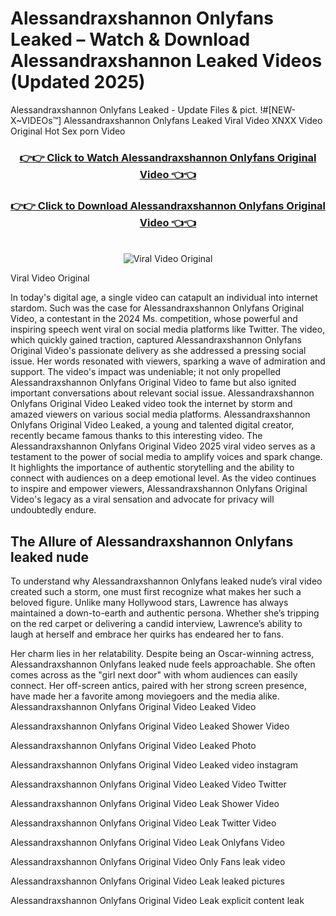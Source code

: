 # Alessandraxshannon Onlyfans Leaked – Watch & Download Alessandraxshannon Leaked Videos (Updated 2025)

Alessandraxshannon Onlyfans Leaked - Update Files & pict. !#[NEW-X~VIDEOs™] Alessandraxshannon Onlyfans Leaked Viral Video XNXX Video Original Hot Sex porn Video
<br>
<div align="center">
<h3><a href="https://links2leaks.com?utm_source=alessandraxshannon&utm_medium=gitlong" rel="nofollow">👉👉 Click to Watch Alessandraxshannon Onlyfans Original Video 👈👈</a></h3>
<h3><a href="https://links2leaks.com?utm_source=alessandraxshannon&utm_medium=gitlong" rel="nofollow">👉👉 Click to Download Alessandraxshannon Onlyfans Original Video 👈👈</a></h3>
<br>
<a href="https://links2leaks.com?utm_source=alessandraxshannon&utm_medium=gitlong" rel="nofollow"><img src="https://i.ibb.co/Gkj2r4b/banner.png" alt="Viral Video Original" style="max-width: 100%; display: inline-block;" data-target="animated-image.originalImage"></a>
</div>

Viral Video Original

In today's digital age, a single video can catapult an individual into internet stardom. Such was the case for Alessandraxshannon Onlyfans Original Video, a contestant in the 2024 Ms. competition, whose powerful and inspiring speech went viral on social media platforms like Twitter.
The video, which quickly gained traction, captured Alessandraxshannon Onlyfans Original Video's passionate delivery as she addressed a pressing social issue. Her words resonated with viewers, sparking a wave of admiration and support. The video's impact was undeniable; it not only propelled Alessandraxshannon Onlyfans Original Video to fame but also ignited important conversations about relevant social issue.
Alessandraxshannon Onlyfans Original Video Leaked video took the internet by storm and amazed viewers on various social media platforms. Alessandraxshannon Onlyfans Original Video Leaked, a young and talented digital creator, recently became famous thanks to this interesting video.
The Alessandraxshannon Onlyfans Original Video 2025 viral video serves as a testament to the power of social media to amplify voices and spark change. It highlights the importance of authentic storytelling and the ability to connect with audiences on a deep emotional level. As the video continues to inspire and empower viewers, Alessandraxshannon Onlyfans Original Video's legacy as a viral sensation and advocate for privacy will undoubtedly endure.

<h2>The Allure of Alessandraxshannon Onlyfans leaked nude</h2>


To understand why Alessandraxshannon Onlyfans leaked nude’s viral video created such a storm, one must first recognize what makes her such a beloved figure. Unlike many Hollywood stars, Lawrence has always maintained a down-to-earth and authentic persona. Whether she’s tripping on the red carpet or delivering a candid interview, Lawrence’s ability to laugh at herself and embrace her quirks has endeared her to fans.

Her charm lies in her relatability. Despite being an Oscar-winning actress, Alessandraxshannon Onlyfans leaked nude feels approachable. She often comes across as the "girl next door" with whom audiences can easily connect. Her off-screen antics, paired with her strong screen presence, have made her a favorite among moviegoers and the media alike.
Alessandraxshannon Onlyfans Original Video Leaked Video

Alessandraxshannon Onlyfans Original Video Leaked Shower Video

Alessandraxshannon Onlyfans Original Video Leaked Photo

Alessandraxshannon Onlyfans Original Video Leaked video instagram

Alessandraxshannon Onlyfans Original Video Leaked Video Twitter

Alessandraxshannon Onlyfans Original Video Leak Shower Video

Alessandraxshannon Onlyfans Original Video Leak Twitter Video

Alessandraxshannon Onlyfans Original Video Leak Onlyfans Video

Alessandraxshannon Onlyfans Original Video Only Fans leak video

Alessandraxshannon Onlyfans Original Video Leak leaked pictures

Alessandraxshannon Onlyfans Original Video Leak explicit content leak